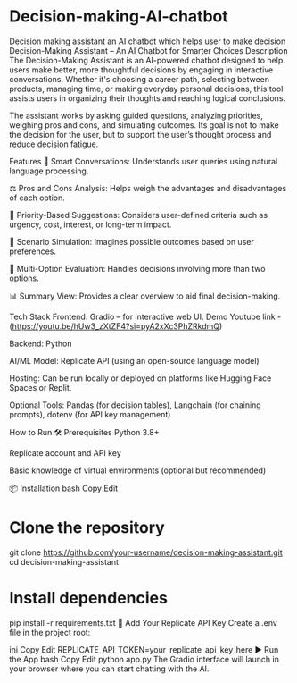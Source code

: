 # Decision-making-AI-chatbot
Decision making assistant an AI chatbot which helps user to make decision
Decision-Making Assistant – An AI Chatbot for Smarter Choices
Description
The Decision-Making Assistant is an AI-powered chatbot designed to help users make better, more thoughtful decisions by engaging in interactive conversations. Whether it's choosing a career path, selecting between products, managing time, or making everyday personal decisions, this tool assists users in organizing their thoughts and reaching logical conclusions.

The assistant works by asking guided questions, analyzing priorities, weighing pros and cons, and simulating outcomes. Its goal is not to make the decision for the user, but to support the user’s thought process and reduce decision fatigue.

Features
🧠 Smart Conversations: Understands user queries using natural language processing.

⚖️ Pros and Cons Analysis: Helps weigh the advantages and disadvantages of each option.

🎯 Priority-Based Suggestions: Considers user-defined criteria such as urgency, cost, interest, or long-term impact.

🔄 Scenario Simulation: Imagines possible outcomes based on user preferences.

📝 Multi-Option Evaluation: Handles decisions involving more than two options.

📊 Summary View: Provides a clear overview to aid final decision-making.

Tech Stack
Frontend: Gradio – for interactive web UI.
Demo Youtube link - (https://youtu.be/hUw3_zXtZF4?si=pyA2xXc3PhZRkdmQ)

Backend: Python

AI/ML Model: Replicate API (using an open-source language model)

Hosting: Can be run locally or deployed on platforms like Hugging Face Spaces or Replit.

Optional Tools: Pandas (for decision tables), Langchain (for chaining prompts), dotenv (for API key management)

How to Run
🛠️ Prerequisites
Python 3.8+

Replicate account and API key

Basic knowledge of virtual environments (optional but recommended)

📦 Installation
bash
Copy
Edit
# Clone the repository
git clone https://github.com/your-username/decision-making-assistant.git
cd decision-making-assistant

# Install dependencies
pip install -r requirements.txt
🔑 Add Your Replicate API Key
Create a .env file in the project root:

ini
Copy
Edit
REPLICATE_API_TOKEN=your_replicate_api_key_here
▶️ Run the App
bash
Copy
Edit
python app.py
The Gradio interface will launch in your browser where you can start chatting with the AI.
